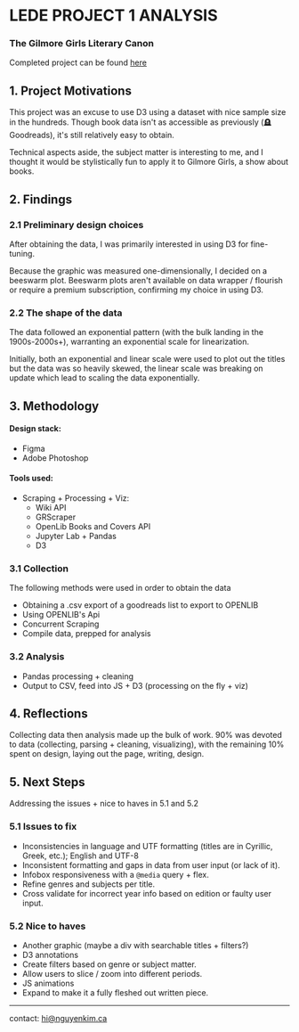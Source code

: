 # LEDE PROJECT 1 ANALYSIS
### The Gilmore Girls Literary Canon
Completed project can be found [here]("https://nguyenkim.ca/data-viz/gg/gilmores")

## 1. Project Motivations
This project was an excuse to use D3 using a dataset with nice sample size in the hundreds. Though book data isn't as accessible as previously (:headstone: Goodreads), it's still relatively easy to obtain. 

Technical aspects aside, the subject matter is interesting to me, and I thought it would be stylistically fun to apply it to Gilmore Girls, a show about books.

## 2. Findings 

### 2.1 Preliminary design choices
After obtaining the data, I was primarily interested in using D3 for fine-tuning.

Because the graphic was measured one-dimensionally, I decided on a beeswarm plot. Beeswarm plots aren't available on data wrapper / flourish or require a premium subscription, confirming my choice in using D3.

### 2.2 The shape of the data

The data followed an exponential pattern (with the bulk landing in the 1900s-2000s+), warranting an exponential scale for linearization.

Initially, both an exponential and linear scale were used to plot out the titles but the data was so heavily skewed, the linear scale was breaking on update which lead to scaling the data exponentially.

## 3. Methodology
#### Design stack:
- Figma
- Adobe Photoshop

#### Tools used:
- Scraping + Processing + Viz: 
	- Wiki API
	- GRScraper
 	- OpenLib Books and Covers API
	- Jupyter Lab + Pandas
	- D3

### 3.1 Collection
The following methods were used in order to obtain the data
- Obtaining a .csv export of a goodreads list to export to OPENLIB
- Using OPENLIB's Api 
- Concurrent Scraping
- Compile data, prepped for analysis 

### 3.2 Analysis
- Pandas processing + cleaning
- Output to CSV, feed into JS + D3 (processing on the fly + viz)

## 4. Reflections
Collecting data then analysis made up the bulk of work. 90% was devoted to data (collecting, parsing + cleaning, visualizing), with the remaining 10% spent on design, laying out the page, writing, design.

## 5. Next Steps
Addressing the issues + nice to haves in 5.1 and 5.2

### 5.1 Issues to fix
- Inconsistencies in language and UTF formatting (titles are in Cyrillic, Greek, etc.); English and UTF-8
- Inconsistent formatting and gaps in data from user input (or lack of it).
- Infobox responsiveness with a `@media` query + flex.
- Refine genres and subjects per title.
- Cross validate for incorrect year info based on edition or faulty user input.

### 5.2 Nice to haves
- Another graphic (maybe a div with searchable titles + filters?)
- D3 annotations 
- Create filters based on genre or subject matter.
- Allow users to slice / zoom into different periods.
- JS animations
- Expand to make it a fully fleshed out written piece.
-----------------------------
contact: hi@nguyenkim.ca
